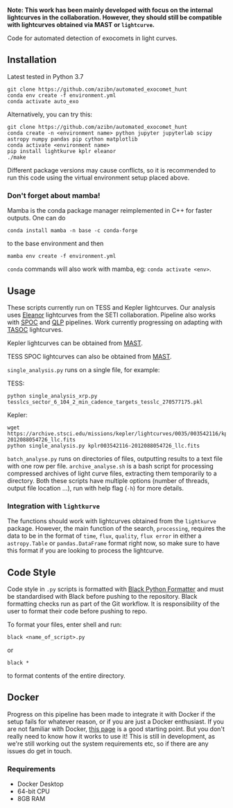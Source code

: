 **Note: This work has been mainly developed with focus on the internal lightcurves in the collaboration. However, they should still be compatible with lightcurves obtained via MAST or `lightcurve`.**

Code for automated detection of exocomets in light curves.

## Installation

Latest tested in Python 3.7
	
	git clone https://github.com/azibn/automated_exocomet_hunt
	conda env create -f environment.yml
	conda activate auto_exo

Alternatively, you can try this:

	git clone https://github.com/azibn/automated_exocomet_hunt
	conda create -n <environment name> python jupyter jupyterlab scipy astropy numpy pandas pip cython matplotlib
	conda activate <environment name>
	pip install lightkurve kplr eleanor
	./make
 
Different package versions may cause conflicts, so it is recommended to run this code using the virtual environment setup placed above. 

### Don't forget about mamba!

Mamba is the conda package manager reimplemented in C++ for faster outputs. One can do

```conda install mamba -n base -c conda-forge```

to the base environment and then 

```mamba env create -f environment.yml```

`conda` commands will also work with mamba, eg: `conda activate <env>`.

## Usage

These scripts currently run on TESS and Kepler lightcurves. Our analysis uses [Eleanor](https://ui.adsabs.harvard.edu/abs/2019PASP..131i4502F/abstract) lightcurves from the SETI collaboration. Pipeline also works with [SPOC](https://ui.adsabs.harvard.edu/abs/2020RNAAS...4..201C/abstract) and [QLP](https://ui.adsabs.harvard.edu/abs/2020RNAAS...4..204H/abstract) pipelines. Work currently progressing on adapting with [TASOC](https://ui.adsabs.harvard.edu/abs/2019AAS...23320207B/abstract) lightcurves.

Kepler lightcurves can be obtained from [MAST](https://archive.stsci.edu/kepler/). 

TESS SPOC lightcurves can also be obtained from [MAST](https://archive.stsci.edu/missions/tess/tid/).

`single_analysis.py` runs on a single file, for example:
 
 TESS:

    python single_analysis_xrp.py tesslcs_sector_6_104_2_min_cadence_targets_tesslc_270577175.pkl
 
 Kepler:

    wget https://archive.stsci.edu/missions/kepler/lightcurves/0035/003542116/kplr003542116-2012088054726_llc.fits
    python single_analysis.py kplr003542116-2012088054726_llc.fits


`batch_analyse.py` runs on directories of files, outputting results to a text file with one row per file. `archive_analyse.sh` is a bash script for processing compressed archives of light curve files, extracting them temporarily to a directory.  Both these scripts have multiple options (number of threads, output file location ...), run with help flag (`-h`) for more details.

### Integration with `lightkurve`

The functions should work with lightcurves obtained from the `lightkurve` package. However, the main function of the search, `processing`, requires the data to be in the format of `time`, `flux`, `quality`, `flux error` in either a `astropy.Table` or `pandas.DataFrame` format right now, so make sure to have this format if you are looking to process the lightcurve.

## Code Style
Code style in `.py` scripts is formatted with [Black Python Formatter](https://black.readthedocs.io/en/stable/index.html) and must be standardised with Black before pushing to the repository. Black formatting checks run as part of the Git workflow. It is responsibility of the user to format their code before pushing to repo.

To format your files, enter shell and run:

`black <name_of_script>.py`

or

`black *`

to format contents of the entire directory.

## Docker

Progress on this pipeline has been made to integrate it with Docker if the setup fails for whatever reason, or if you are just a Docker enthusiast. If you are not familiar with Docker, [this page](https://www.docker.com/resources/what-container) is a good starting point. But you don't really need to know how it works to use it! This is still in development, as we're still working out the system requirements etc, so if there are any issues do get in touch. 

### Requirements
- Docker Desktop 
- 64-bit CPU
- 8GB RAM
